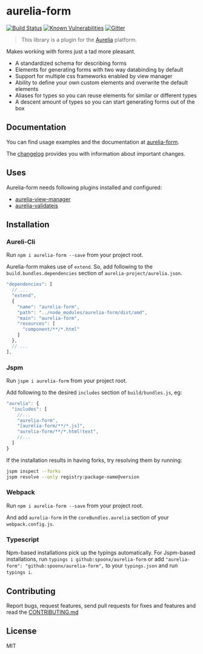 # aurelia-form

[![Build Status](https://travis-ci.org/SpoonX/aurelia-form.svg?branch=master)](https://travis-ci.org/SpoonX/aurelia-form)
[![Known Vulnerabilities](https://snyk.io/test/npm/name/badge.svg)](https://snyk.io/test/npm/aurelia-form)
[![Gitter](https://img.shields.io/gitter/room/nwjs/nw.js.svg?maxAge=2592000?style=plastic)](https://gitter.im/SpoonX/Dev)

> This library is a plugin for the [Aurelia](http://www.aurelia.io/) platform.

Makes working with forms just a tad more pleasant.

- A standardized schema for describing forms
- Elements for generating forms with two way databinding by default
- Support for multiple css frameworks enabled by view manager
- Ability to define your own custom elements and overwrite the default elements
- Aliases for types so you can reuse elements for similar or different types
- A descent amount of types so you can start generating forms out of the box

## Documentation

You can find usage examples and the documentation at [aurelia-form](http://aurelia-form.spoonx.org/).

The [changelog](doc/CHANGELOG.md) provides you with information about important changes.

## Uses

Aurelia-form needs following plugins installed and configured:

- [aurelia-view-manager](https://www.npmjs.com/package/aurelia-view-manager)
- [aurelia-validatejs](https://www.npmjs.com/package/aurelia-validatejs)

## Installation

### Aureli-Cli

Run `npm i aurelia-form --save` from your project root.

Aurelia-form makes use of `extend`. So, add following to the `build.bundles.dependencies` section of `aurelia-project/aurelia.json`.

```js
"dependencies": [
  // ...
  "extend",
  {
    "name": "aurelia-form",
    "path": "../node_modules/aurelia-form/dist/amd",
    "main": "aurelia-form",
    "resources": [
      "component/**/*.html"
    ]
  },
  // ...
],
```

### Jspm

Run `jspm i aurelia-form` from your project root.

Add following to the desired `includes` section of `build/bundles.js`, eg:

```js
"aurelia": {
  "includes": [
    //...
    "aurelia-form",
    "[aurelia-form/**/*.js]",
    "aurelia-form/**/*.html!text",
    //...
  ]
}
```

If the installation results in having forks, try resolving them by running:

```sh
jspm inspect --forks
jspm resolve --only registry:package-name@version
```

### Webpack

Run `npm i aurelia-form --save` from your project root.

And add `aurelia-form` in the `coreBundles.aurelia` section of your `webpack.config.js`.

### Typescript

Npm-based installations pick up the typings automatically. For Jspm-based installations, run `typings i github:spoonx/aurelia-form` or add `"aurelia-form": "github:spoonx/aurelia-form",` to your `typings.json` and run `typings i`.

## Contributing

Report bugs, request features, send pull requests for fixes and features and
read the [CONTRIBUTING.md](./CONTRIBUTING.md)

## License

MIT
